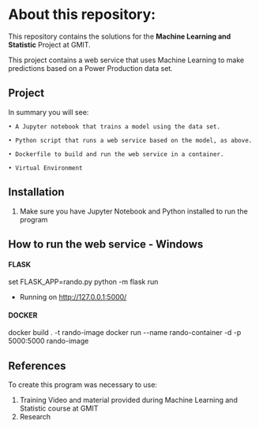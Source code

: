 # About this repository:
This repository contains the solutions for the **Machine Learning and Statistic** Project at GMIT.

This project contains a web service that uses Machine Learning to make predictions based on a Power Production data set. 

## Project
In summary you will see:<br>

	• A Jupyter notebook that trains a model using the data set. 

	• Python script that runs a web service based on the model, as above.

	• Dockerfile to build and run the web service in a container.

	• Virtual Environment

## Installation
1. Make sure you have Jupyter Notebook and Python installed to run the program

## How to run the web service - Windows

#### FLASK
set FLASK_APP=rando.py
python -m flask run
 * Running on http://127.0.0.1:5000/

#### DOCKER
docker build . -t rando-image
docker run --name rando-container -d -p 5000:5000 rando-image

## References
To create this program was necessary to use: 
1. Training Video and material provided during Machine Learning and Statistic course at GMIT
2. Research 
